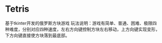 # Tetris
基于tkinter开发的俄罗斯方块游戏
玩法说明：游戏有简单、普通、困难、极限四种难度，分别对应四种速度，左右方向键控制方块左右移动，上方向键实现变形，下方向键直接使方块落到最底部。